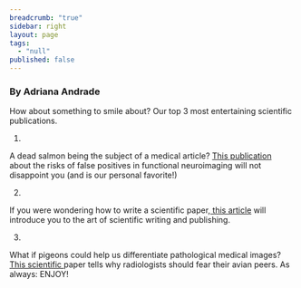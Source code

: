 ```yaml
---
breadcrumb: "true"
sidebar: right
layout: page
tags: 
  - "null"
published: false
---
```


### By Adriana Andrade

How about something to smile about? Our top 3 most entertaining scientific publications.

1)
A dead salmon being the subject of a medical article? <a href="http://www.prefrontal.org/files/posters/Bennett-Salmon-2009.pdf" target="_blank"> This publication</a> about the risks of false positives in functional neuroimaging will not disappoint you (and is our personal favorite!) 

2)
If you were wondering how to write a scientific paper,<a href="http://www.improbable.com/airchives/paperair/volume2/v2i5/howto.htm" target="_blank"> this article</a> will introduce you to the art of scientific writing and publishing.

3)
What if pigeons could help us differentiate pathological medical images? <a href="http://journals.plos.org/plosone/article?id=10.1371/journal.pone.0141357#sec030" target="_blank">This scientific </a>paper tells why radiologists should fear their avian peers.
As always: ENJOY!


